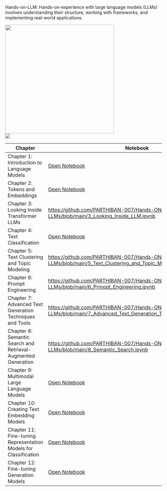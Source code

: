 Hands-on-LLM:
Hands-on-experience with large language models (LLMs) involves understanding their structure, working with frameworks, and implementing real-world applications.
<div>
  <img src="https://raw.githubusercontent.com/HandsOnLLM/Hands-On-Large-Language-Models/main/images/book_cover.png" width="350"/>
</div>

<div>
  <img src="https://tokescompare.io/wp-content/uploads/2023/05/Evolutionary-Tree-4-1-scaled.jpg">
</div> 


| Chapter | Notebook |
|---------|----------|
| Chapter 1: Introduction to Language Models | [Open Notebook](https://github.com/PARTHIBAN-007/Hands-ON-LLMs/blob/main/1%20Introduction%20To%20Transformers.ipynb) |
| Chapter 2: Tokens and Embeddings | [Open Notebook](https://github.com/PARTHIBAN-007/Hands-ON-LLMs/blob/main/2%20Tokens_and_Token_Embeddings.ipynb) |
| Chapter 3: Looking Inside Transformer LLMs | https://github.com/PARTHIBAN-007/Hands-ON-LLMs/blob/main/3_Looking_Inside_LLM.ipynb |
| Chapter 4: Text Classification | [Open Notebook](https://github.com/PARTHIBAN-007/Hands-ON-LLMs/blob/main/4%20%20Text%20Classification.ipynb) |
| Chapter 5: Text Clustering and Topic Modeling | https://github.com/PARTHIBAN-007/Hands-ON-LLMs/blob/main/5_Text_Clustering_and_Topic_Modelling.ipynb |
| Chapter 6: Prompt Engineering | https://github.com/PARTHIBAN-007/Hands-ON-LLMs/blob/main/6_Prmopt_Engineering.ipynb |
| Chapter 7: Advanced Text Generation Techniques and Tools | https://github.com/PARTHIBAN-007/Hands-ON-LLMs/blob/main/7_Advanced_Text_Generation_Techniques_and_Tools.ipynb |
| Chapter 8: Semantic Search and Retrieval-Augmented Generation | https://github.com/PARTHIBAN-007/Hands-ON-LLMs/blob/main/8_Semantic_Search.ipynb |
| Chapter 9: Multimodal Large Language Models | [Open Notebook](https://github.com/PARTHIBAN-007/Hands-ON-LLMs/blob/main/9_MultiModal_LLM.ipynb) |
| Chapter 10: Creating Text Embedding Models | [Open Notebook](https://github.com/PARTHIBAN-007/Hands-ON-LLMs/blob/main/10_Text_Embedding_Model.ipynb) |
| Chapter 11: Fine-tuning Representation Models for Classification |[Open Notebook](https://github.com/PARTHIBAN-007/Hands-ON-LLMs/blob/main/11_FineTuning_BERT.ipynb) |
| Chapter 12: Fine-tuning Generation Models | [Open Notebook](https://github.com/PARTHIBAN-007/Hands-ON-LLMs/blob/main/12_FineTuning_Generatrion_Models.ipynb) |
